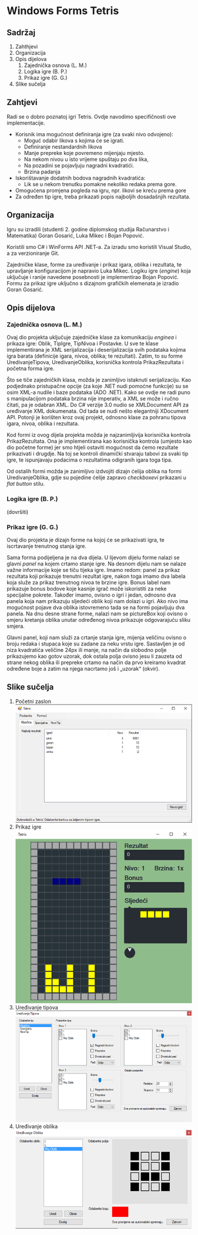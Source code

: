 # Windows Forms Tetris


## Sadržaj
 1. Zahthjevi
 2. Organizacija
 3. Opis dijelova
 	1. Zajednička osnova (L. M.)
 	2. Logika igre (B. P.)
 	3. Prikaz igre (G. G.)
 4. Slike sučelja


## Zahtjevi
Radi se o dobro poznatoj igri Tetris. Ovdje navodimo specifičnosti ove implementacije.

 * Korisnik ima mogućnost definiranja igre (za svaki nivo odvojeno):
   * Moguć odabir likova s kojima će se igrati.
   * Definiranje nestandardnih likova 
   * Manje prepreke koje povremeno mijenjaju mjesto. 
   * Na nekom nivou u isto vrijeme spuštaju po dva lika,
   * Na pozadini se pojavljuju nagradni kvadratići. 
   * Brzina padanja
 * Iskorištavanje dodatnih bodova nagradnih kvadratića:
   * Lik se u nekom trenutku pomakne nekoliko redaka prema gore.
 * Omogućena promjena pogleda na igru, npr. likovi se kreću prema gore
 * Za određen tip igre, treba prikazati popis najboljih dosadašnjih rezultata.

## Organizacija

Igru su izradili (studenti 2. godine diplomskog studija Računarstvo i Matematika) Goran Gosarić, Luka Mikec i Bojan Popović. 

Koristili smo C# i WinForms API .NET-a. Za izradu smo koristili Visual Studio, a za verzioniranje Git. 

Zajedničke klase, forme za uređivanje i prikaz igara, oblika i rezultata, te upravljanje konfiguracijom je napravio Luka Mikec. 
Logiku igre (*engine*) koja uključuje i ranije navedene posebnosti je implementirao Bojan Popović. Formu za prikaz igre uključno s dizajnom grafičkih elemenata je izradio Goran Gosarić.


## Opis dijelova

### Zajednička osnova (L. M.)
Ovaj dio projekta uključuje zajedničke klase za komunikaciju *enginea* i prikaza igre: Oblik, TipIgre, TipNivoa i Postavke. U sve te klase implementirana je XML serijalizacija i deserijalizacija svih podataka kojima igra barata (definicije igara, nivoa, oblika; te rezultati). Zatim, to su forme UredivanjeTipova, UredivanjeOblika, korisnička kontrola PrikazRezultata i početna forma igre. 

Što se tiče zajedničkih klasa, možda je zanimljivo istaknuti serijalizaciju. Kao podjednako pristupačne opcije (za koje .NET nudi pomoćne funkcije) su se osim XML-a nudile i baze podataka (ADO .NET). Kako se ovdje ne radi puno s manipulacijom podataka brzina nije imperativ, a XML se može i ručno čitati, pa je odabran XML. Do C# verzije 3.0 nudio se XMLDocument API za uređivanje XML dokumenata. Od tada se nudi nešto elegantniji XDocument API. Potonji je korišten kroz ovaj projekt, odnosno klase za pohranu tipova igara, nivoa, oblika i rezultata.

Kod formi iz ovog dijela projekta možda je najzanimljivija korisnička kontrola PrikazRezultata. Ona je implementirana kao korisnička kontrola (umjesto kao dio početne forme) jer smo htjeli ostaviti mogućnost da ćemo rezultate prikazivati i drugdje. Na toj se kontroli dinamički stvaraju tabovi za svaki tip igre, te ispunjavaju podacima o rezultatima odigranih igara toga tipa.

Od ostalih formi možda je zanimljivo izdvojiti dizajn ćelija oblika na formi UredivanjeOblika, gdje su pojedine ćelije zapravo *checkboxevi* prikazani u *flat button* stilu.

### Logika igre (B. P.)
(dovršiti)

### Prikaz igre (G. G.)

Ovaj dio projekta je dizajn forme na kojoj će se prikazivati igra, te iscrtavanje trenutnog stanja igre.

Sama forma podijeljena je na dva dijela. U lijevom dijelu forme nalazi se glavni *panel* na kojem crtamo stanje igre. Na desnom dijelu nam se nalaze važne informacije koje se tiču tijeka igre. Imamo redom: panel za prikaz rezultata koji prikazuje trenutni rezultat igre, nakon toga imamo dva labela koja služe za prikaz trenutnog nivoa te brzine igre. Bonus label nam prikazuje bonus bodove koje kasnije igrač može iskoristiti za neke specijalne pokrete. Također imamo, ovisno o igri i jedan, odnosno dva panela koja nam prikazuju sljedeći oblik koji nam dolazi u igri. Ako nivo ima mogućnost pojave dva oblika istovremeno tada se na formi pojavljuju dva panela. Na dnu desne strane forme, nalazi nam se pictureBox koji ovisno o smjeru kretanja oblika unutar određenog nivoa prikazuje odgovarajuću sliku smjera.

Glavni panel, koji nam služi za crtanje stanja igre, mijenja veličinu ovisno o broju redaka i stupaca koje su zadane za neku vrstu igre. Sastavljen je od niza kvadratića veličine 24px ili manje, na način da slobodno polje prikazujemo kao gotov uzorak, dok ostala polja ovisno jesu li zauzeta od strane nekog oblika ili prepreke crtamo na način da prvo kreiramo kvadrat određene boje a zatim na njega nacrtamo još i „uzorak“ (okvir).

## Slike sučelja
 1. Početni zaslon <br />
    ![Screenshot](/doc/pocetna.png "Screenshot")
 2. Prikaz igre <br />
    ![Screenshot](/doc/prikaz_igre.png "Screenshot")
 3. Uređivanje tipova <br />
    ![Screenshot](/doc/uredivanje_tipova.png "Screenshot")
 4. Uređivanje oblika <br />
    ![Screenshot](/doc/uredivanje_oblika.png "Screenshot")

